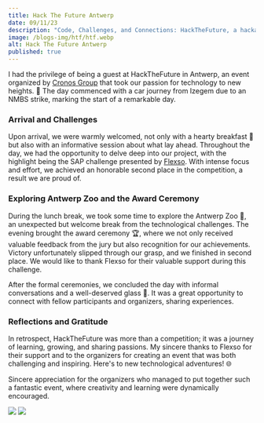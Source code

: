 ```yaml
---
title: Hack The Future Antwerp
date: 09/11/23
description: "Code, Challenges, and Connections: HackTheFuture, a hackathon organized by the Cronos Group"
image: /blogs-img/htf/htf.webp
alt: Hack The Future Antwerp
published: true
---
```


I had the privilege of being a guest at HackTheFuture in Antwerp, an event organized by [Cronos Group](https://cronos-groep.be/) that took our passion for technology to new heights. 🚀 The day commenced with a car journey from Izegem due to an NMBS strike, marking the start of a remarkable day.

### Arrival and Challenges
Upon arrival, we were warmly welcomed, not only with a hearty breakfast 🍳 but also with an informative session about what lay ahead. Throughout the day, we had the opportunity to delve deep into our project, with the highlight being the SAP challenge presented by [Flexso](https://www.flexso.com/en). With intense focus and effort, we achieved an honorable second place in the competition, a result we are proud of.

### Exploring Antwerp Zoo and the Award Ceremony
During the lunch break, we took some time to explore the Antwerp Zoo 🦓, an unexpected but welcome break from the technological challenges. The evening brought the award ceremony 🏆, where we not only received valuable feedback from the jury but also recognition for our achievements.
Victory unfortunately slipped through our grasp, and we finished in second place. We would like to thank Flexso for their valuable support during this challenge.

After the formal ceremonies, we concluded the day with informal conversations and a well-deserved glass 🥂. It was a great opportunity to connect with fellow participants and organizers, sharing experiences.

### Reflections and Gratitude
In retrospect, HackTheFuture was more than a competition; it was a journey of learning, growing, and sharing passions. My sincere thanks to Flexso for their support and to the organizers for creating an event that was both challenging and inspiring. Here's to new technological adventures! 🌐

Sincere appreciation for the organizers who managed to put together such a fantastic event, where creativity and learning were dynamically encouraged.

<img src="/blogs-img/htf/htf2.webp"  />
<img src="/blogs-img/htf/htf3.webp"  />

